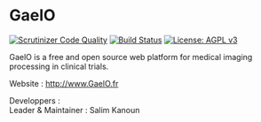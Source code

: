 # GaelO
[![Scrutinizer Code Quality](https://scrutinizer-ci.com/g/salimkanoun/GaelO/badges/quality-score.png?b=master)](https://scrutinizer-ci.com/g/salimkanoun/GaelO/?branch=master)
[![Build Status](https://scrutinizer-ci.com/g/salimkanoun/GaelO/badges/build.png?b=master)](https://scrutinizer-ci.com/g/salimkanoun/GaelO/build-status/master)
[![License: AGPL v3](https://img.shields.io/badge/License-AGPL%20v3-blue.svg)](https://www.gnu.org/licenses/agpl-3.0)

GaelO is a free and open source web platform for medical imaging processing in clinical trials.

Website : http://www.GaelO.fr

Developpers : <br>
Leader & Maintainer  : Salim Kanoun <br>
